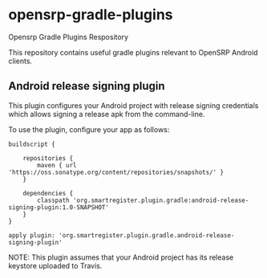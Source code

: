 # opensrp-gradle-plugins
Opensrp Gradle Plugins Respository

This repository contains useful gradle plugins relevant to OpenSRP Android clients.


## Android release signing plugin

This plugin configures your Android project with release signing credentials which allows signing a release apk from the command-line.

To use the plugin, configure your app as follows:

```$xslt
buildscript {

    repositories {
        maven { url 'https://oss.sonatype.org/content/repositories/snapshots/' }
    }
    
    dependencies {
        classpath 'org.smartregister.plugin.gradle:android-release-signing-plugin:1.0-SNAPSHOT'
    }
}

apply plugin: 'org.smartregister.plugin.gradle.android-release-signing-plugin'
```

NOTE: This plugin assumes that your Android project has its release keystore uploaded to Travis.
